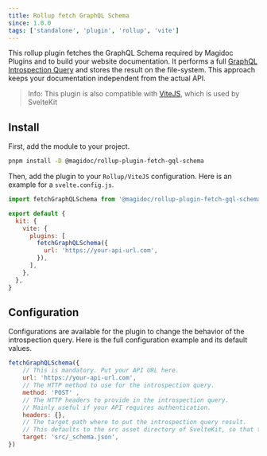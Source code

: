 ```yaml
---
title: Rollup fetch GraphQL Schema
since: 1.0.0
tags: ['standalone', 'plugin', 'rollup', 'vite']
---
```


This rollup plugin fetches the GraphQL Schema required by Magidoc Plugins and to build your website documentation. It performs a full [GraphQL Introspection Query](https://graphql.org/learn/introspection/) and stores the result on the file-system. This approach keeps your documentation independent from the actual API.

> Info: This plugin is also compatible with [ViteJS](https://vitejs.dev/), which is used by SvelteKit

## Install

First, add the module to your project.

```bash
pnpm install -D @magidoc/rollup-plugin-fetch-gql-schema
```

Then, add the plugin to your `Rollup/ViteJS` configuration. Here is an example for a `svelte.config.js`.

```javascript
import fetchGraphQLSchema from '@magidoc/rollup-plugin-fetch-gql-schema'

export default {
  kit: {
    vite: {
      plugins: [
        fetchGraphQLSchema({
          url: 'https://your-api-url.com',
        }),
      ],
    },
  },
}
```

## Configuration

Configurations are available for the plugin to change the behavior of the introspection query. Here is the full configuration example and its default values.

```javascript
fetchGraphQLSchema({
    // This is mandatory. Put your API URL here.
    url: 'https://your-api-url.com',
    // The HTTP method to use for the introspection query.
    method: 'POST' ,
    // The HTTP headers to provide in the introspection query.
    // Mainly useful if your API requires authentication.
    headers: {},
    // The target path where to put the introspection query result.
    // This defaults to the src asset directory of SvelteKit, so that the asset can be imported directly.
    target: 'src/_schema.json',
})
```
